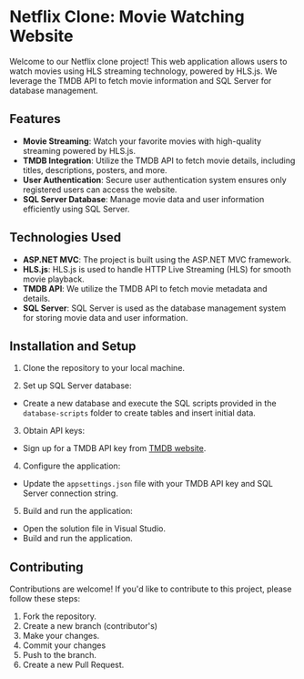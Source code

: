 # Netflix Clone: Movie Watching Website

Welcome to our Netflix clone project! This web application allows users to watch movies using HLS streaming technology, powered by HLS.js. We leverage the TMDB API to fetch movie information and SQL Server for database management.

## Features

- **Movie Streaming**: Watch your favorite movies with high-quality streaming powered by HLS.js.
- **TMDB Integration**: Utilize the TMDB API to fetch movie details, including titles, descriptions, posters, and more.
- **User Authentication**: Secure user authentication system ensures only registered users can access the website.
- **SQL Server Database**: Manage movie data and user information efficiently using SQL Server.

## Technologies Used

- **ASP.NET MVC**: The project is built using the ASP.NET MVC framework.
- **HLS.js**: HLS.js is used to handle HTTP Live Streaming (HLS) for smooth movie playback.
- **TMDB API**: We utilize the TMDB API to fetch movie metadata and details.
- **SQL Server**: SQL Server is used as the database management system for storing movie data and user information.

## Installation and Setup

1. Clone the repository to your local machine.

2. Set up SQL Server database:
- Create a new database and execute the SQL scripts provided in the `database-scripts` folder to create tables and insert initial data.

3. Obtain API keys:
- Sign up for a TMDB API key from [TMDB website](https://www.themoviedb.org/documentation/api).

4. Configure the application:
- Update the `appsettings.json` file with your TMDB API key and SQL Server connection string.

5. Build and run the application:
- Open the solution file in Visual Studio.
- Build and run the application.

## Contributing

Contributions are welcome! If you'd like to contribute to this project, please follow these steps:

1. Fork the repository.
2. Create a new branch (contributor's)
3. Make your changes.
4. Commit your changes 
5. Push to the branch.
6. Create a new Pull Request.


